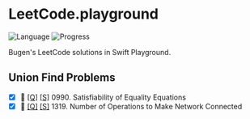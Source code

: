# LeetCode.playground
![Language](https://img.shields.io/badge/Language-Swift%205.3-orange.svg)
![Progress](https://img.shields.io/badge/Count-2-orange.svg)

Bugen's LeetCode solutions in Swift Playground.
## Union Find Problems
- [X] 🤨 [[Q]](https://leetcode.com/problems/satisfiability-of-equality-equations/) [[S]](.././LeetCode.playground/Pages/990-Satisfiability%20of%20Equality%20Equations.xcplaygroundpage/Contents.swift) 0990. Satisfiability of Equality Equations 
- [X] 🤨 [[Q]](https://leetcode.com/problems/number-of-operations-to-make-network-connected/) [[S]](.././LeetCode.playground/Pages/1319-Number%20of%20Operations%20to%20Make%20Network%20Connected.xcplaygroundpage/Contents.swift) 1319. Number of Operations to Make Network Connected 

